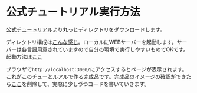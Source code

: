 # 公式チュートリアル実行方法

[公式チュートリアル](https://facebook.github.io/react/docs/tutorial.html)より丸っとディレクトリをダウンロードします。

ディレクトリ構成は[こんな感じ](https://github.com/reactjs/react-tutorial/)。ローカルにWEBサーバーを起動します。サーバーは各言語用意されていますので自分の環境で実行しやすいものでOKです。起動方法は[ここ](https://github.com/reactjs/react-tutorial/blob/master/README.md)

ブラウザで`http://localhost:3000/`にアクセスするとページが表示されます。これがこのチューとルアルで作る完成品です。完成品のイメージの確認ができたら[ここ](https://github.com/reactjs/react-tutorial/blob/master/public/index.html#L16)を削除して、実際に少しづつコードを書いていきます。




